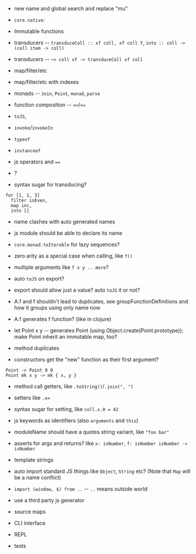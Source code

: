 - new name and global search and replace "mu"

- `core.native`:
- Immutable functions
- transducers -- `transduceColl :: xf coll, xf coll f`, `into :: coll -> (coll item -> coll)`
- transducers -- `~> coll xf -> transduceColl xf coll`
- map/filter/etc
- map/filter/etc with indexes
- monads -- `Join`, `Point`, `monad`, `parse`
- function composition -- `=>`/`<=`
- `toJS`,
- `invoke`/`invokeIn`
- `typeof`
- `instanceof`
- js operators and `==`
- ?

- syntax sugar for transducing?
```
for [1, 2, 3]
  filter isEven,
  map inc,
  into []
```


- name clashes with auto generated names


- js module should be able to declare its name


- `core.monad.toIterable` for lazy sequences?


- zero arity as a special case when calling, like `f()`
- multiple arguments like `f x y ...more`?


- auto `toJS` on export?
- export should allow just a value? auto `toJS` it or not?


- A.f and f shouldn't lead to duplicates, see groupFunctionDefinitions and how it groups using only name now
- A.f generates f function? (like in clojure)
- let Point x y -- generates Point (using Object.create(Point.prototype)); make Point inherit an immutable map, too?
- method duplicates
- constructors get the "new" function as their first argument?
```
Point -> Point 0 0
Point mk x y -> mk { x, y }
```


- method call getters, like `.toString()`/`.join(", ")`
- setters like `.x=`
- syntax sugar for setting, like `coll.x.0 = 42`


- js keywords as identifiers (also `arguments` and `this`)
- moduleName should have a quotes string variant, like `"foo bar"`
- asserts for args and returns? like `x: isNumber`, `f: isNumber isNumber -> isNumber`
- template strings
- auto import standard JS things like `Object`, `String` etc? (Note that `Map` will be a name conflict)
- `import (window, $) from ..` -- `..` means outside world
- use a third party js generator
- source maps
- CLI interface
- REPL
- tests
